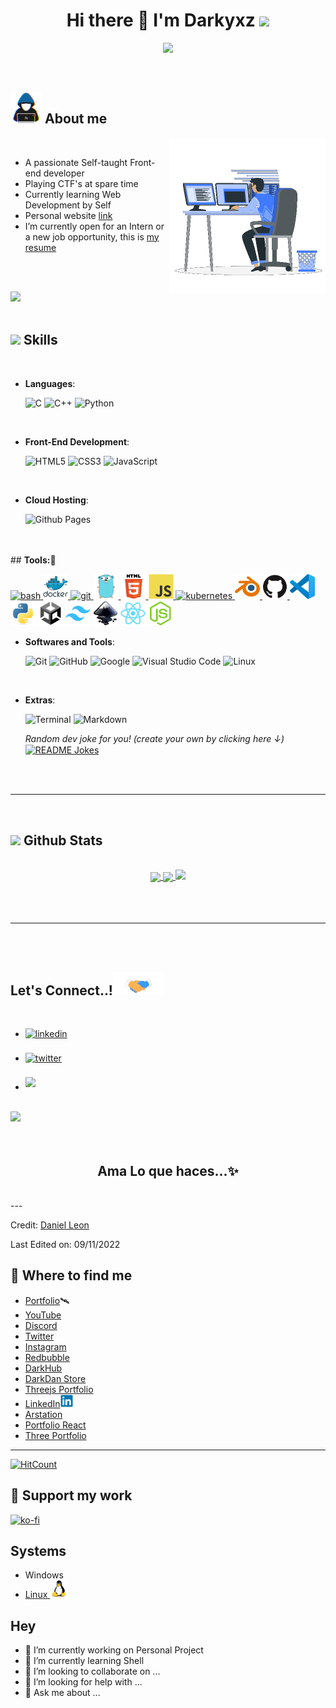 <h1 align="center"><b>Hi there 👋 I'm Darkyxz </b><img src="https://media.giphy.com/media/hvRJCLFzcasrR4ia7z/giphy.gif" width="35"></h1>
<!--  -->
<p align="center">
  <a href="https://github.com/DenverCoder1/readme-typing-svg"><img src="https://readme-typing-svg.herokuapp.com?font=Time+New+Roman&color=cyan&size=25&center=true&vCenter=true&width=600&height=100&lines=Siempre+es+Hoy+by+the+way...&hearts;++;Self-taught+Front-End+Developer,;Computer+Science+Student,;CTF+Newbie,;Active+Learner/Researcher,;Love+to+learn+new+stuffs..<3"></a>
</p>

<br>
	
## <picture><img src = "https://github.com/0xAbdulKhalid/0xAbdulKhalid/raw/main/assets/mdImages/about_me.gif" width = 50px></picture> **About me**

<picture> <img align="right" src="https://github.com/0xAbdulKhalid/0xAbdulKhalid/raw/main/assets/mdImages/Right_Side.gif" width = 250px></picture>

<br>

- A passionate Self-taught Front-end developer
- Playing CTF's at spare time
- Currently learning Web Development by Self
- Personal website [link](https://www.d4n-portfolio.netlify.app)
- I’m currently open for an Intern or a new job opportunity, this is [my resume](https://read.cv/darkdan)

<br><br>

<img src="https://user-images.githubusercontent.com/73097560/115834477-dbab4500-a447-11eb-908a-139a6edaec5c.gif"><br><br>

## <img src="https://media2.giphy.com/media/QssGEmpkyEOhBCb7e1/giphy.gif?cid=ecf05e47a0n3gi1bfqntqmob8g9aid1oyj2wr3ds3mg700bl&rid=giphy.gif" width ="25"><b> Skills</b>
<br>

<p align="center">

- **Languages**:
    
    ![C](https://img.shields.io/badge/C%20-%232370ED.svg?style=for-the-badge&logo=c&logoColor=white)
    ![C++](https://img.shields.io/badge/C++%20-%2300599C.svg?style=for-the-badge&logo=c%2B%2B&logoColor=white)
    ![Python](https://img.shields.io/badge/Python%20-%2314354C.svg?style=for-the-badge&logo=python&logoColor=white)

<br>   
    
- **Front-End Development**:

   ![HTML5](https://img.shields.io/badge/HTML5%20-%23E34F26.svg?style=for-the-badge&logo=html5&logoColor=white)
   ![CSS3](https://img.shields.io/badge/CSS%20-%231572B6.svg?style=for-the-badge&logo=css3&logoColor=white)
   ![JavaScript](https://img.shields.io/badge/JavaScript%20-%23F7DF1E.svg?style=for-the-badge&logo=javascript&logoColor=black)

<br>

- **Cloud Hosting**:

    ![Github Pages](https://img.shields.io/badge/GitHub%20Pages-%23327FC7.svg?style=for-the-badge&logo=github&logoColor=white)
    
<br>

<br>
## <b> Tools:</b>🤖
<br>
<p align="left"> <a href="https://www.gnu.org/software/bash/" target="_blank" rel="noreferrer"> <img src="https://www.vectorlogo.zone/logos/gnu_bash/gnu_bash-icon.svg" alt="bash" width="40" height="40"/> </a> <a href="https://www.docker.com/" target="_blank" rel="noreferrer"> <img src="https://raw.githubusercontent.com/devicons/devicon/master/icons/docker/docker-original-wordmark.svg" alt="docker" width="40" height="40"/> </a> <a href="https://git-scm.com/" target="_blank" rel="noreferrer"> <img src="https://www.vectorlogo.zone/logos/git-scm/git-scm-icon.svg" alt="git" width="40" height="40"/> </a> <a href="https://golang.org" target="_blank" rel="noreferrer"> <img src="https://raw.githubusercontent.com/devicons/devicon/master/icons/go/go-original.svg" alt="go" width="40" height="40"/> </a> <a href="https://www.w3.org/html/" target="_blank" rel="noreferrer"> <img src="https://raw.githubusercontent.com/devicons/devicon/master/icons/html5/html5-original-wordmark.svg" alt="html5" width="40" height="40"/> </a> <a href="https://developer.mozilla.org/en-US/docs/Web/JavaScript" target="_blank" rel="noreferrer"> <img src="https://raw.githubusercontent.com/devicons/devicon/master/icons/javascript/javascript-original.svg" alt="javascript" width="40" height="40"/> </a> <a href="https://kubernetes.io" target="_blank" rel="noreferrer"> <img src="https://www.vectorlogo.zone/logos/kubernetes/kubernetes-icon.svg" alt="kubernetes" width="40" height="40"/> </a> <a href="https://www.blender.org/" target="_blank" rel="noreferrer"> <img src="https://raw.githubusercontent.com/devicons/devicon/master/icons/blender/blender-original.svg" alt="Blender" width="40" height="40"/> </a>
<a href="https://www.github.com/" target="_blank" rel="noreferrer"> <img src="https://raw.githubusercontent.com/devicons/devicon/master/icons/github/github-original.svg" alt="Github" width="40" height="40"/> </a>
<img src="https://raw.githubusercontent.com/devicons/devicon/master/icons/vscode/vscode-original.svg" alt="vscode" width="40" height="40"/>
<img src="https://raw.githubusercontent.com/devicons/devicon/master/icons/python/python-original.svg" alt="python" width="40" height="40"/>
<img src="https://raw.githubusercontent.com/devicons/devicon/master/icons/unity/unity-original.svg" alt="unity" width="40" height="40"/>
<img src="https://raw.githubusercontent.com/devicons/devicon/master/icons/tailwindcss/tailwindcss-plain.svg" alt="tailwindcss" width="40" height="40"/>
<img src="https://raw.githubusercontent.com/devicons/devicon/master/icons/inkscape/inkscape-original.svg" alt="inkscape" width="40" height="40"/>
<img src="https://raw.githubusercontent.com/devicons/devicon/master/icons/react/react-original.svg" alt="inkscape" width="40" height="40"/>
 <img src="https://raw.githubusercontent.com/devicons/devicon/master/icons/nodejs/nodejs-original.svg" alt="nodejs" width="40" height="40"/>
</p>

- **Softwares and Tools**:

    ![Git](https://img.shields.io/badge/git-%23F05033.svg?style=for-the-badge&logo=git&logoColor=white)
    ![GitHub](https://img.shields.io/badge/github-%23121011.svg?style=for-the-badge&logo=github&logoColor=white)
    ![Google](https://img.shields.io/badge/google-%234285F4.svg?style=for-the-badge&logo=google&logoColor=white)
    ![Visual Studio Code](https://img.shields.io/badge/Visual%20Studio%20Code-0078d7.svg?style=for-the-badge&logo=visual-studio-code&logoColor=white)
    ![Linux](https://img.shields.io/badge/Linux-FCC624?style=for-the-badge&logo=linux&logoColor=black) 

<br>

- **Extras**:

    ![Terminal](https://img.shields.io/badge/Terminal-%23054020?style=for-the-badge&logo=gnu-bash&logoColor=white)
    ![Markdown](https://img.shields.io/badge/markdown-%23000000.svg?style=for-the-badge&logo=markdown&logoColor=white)   

	<i>Random dev joke for you! (create your own by clicking here ↓)</i><br>
	<a href="https://readme-jokes.vercel.app"><img align="center" src="https://readme-jokes.vercel.app/api" alt="README Jokes"></a>
	</p>

<br>
<br>

-----

<br>


## <img src="https://media.giphy.com/media/iY8CRBdQXODJSCERIr/giphy.gif" width="35"><b> Github Stats </b>
<br>

<div align="center">
<a href="darkdan.netlify.app">
  <img align="center" src="https://github-readme-stats.vercel.app/api?username=darkyxz&line_height=40&hide=contribs,prs&show_icons=true&count_private=true&theme=radical" />
  <img align="center" src="https://github-readme-stats.vercel.app/api/top-langs/?username=darkyxz&langs_count=3&theme=radical" />
  <img src="https://github-readme-streak-stats.herokuapp.com?user=darkyxz&theme=radical&mode=weekly" />
</a>

</div>

<br>
<br>
<br>

-----

<br>
<br>

## <b> Let's Connect..!</b><img src="https://github.com/0xAbdulKhalid/0xAbdulKhalid/raw/main/assets/mdImages/handshake.gif" width ="80">
<br>
<div align='left'>

<ul>

<li>
<a href="https://linkedin.com/in/d4nielleon" target="_blank">
<img src="https://img.shields.io/badge/linkedin:  d4nielleon-%2300acee.svg?color=405DE6&style=for-the-badge&logo=linkedin&logoColor=white" alt=linkedin style="margin-bottom: 5px;"/>
</a>
</li>

<br>

<li>
<a href="https://twitter.com/darkyxs" target="_blank">
<img src="https://img.shields.io/badge/twitter:  darkyxs-%2300acee.svg?color=1DA1F2&style=for-the-badge&logo=twitter&logoColor=white" alt=twitter style="margin-bottom: 5px;"/>
</a>
</li>

<br>

<li>
<a href="mailto:danielvleonf@gmail.com" target="_blank">
<img src="https://img.shields.io/badge/gmail:  danielvleonf-%23EA4335.svg?style=for-the-badge&logo=gmail&logoColor=white" t=mail style="margin-bottom: 5px;" />
</a>
</li>
	
</ul>
</div>

<br>
<img src="https://user-images.githubusercontent.com/73097560/115834477-dbab4500-a447-11eb-908a-139a6edaec5c.gif">
<br>
<br>
<br>

<div align='center'>

## <b>Ama Lo que haces...✨</b>

</div>
<br>
---

<br>

Credit: [Daniel Leon](https://github.com/darkyxz)

Last Edited on: 09/11/2022

## 📑 Where to find me

- [Portfolio](d4n-portfolio.netlify.app)🛰
- [YouTube](https://www.youtube.com/c/)
- [Discord](https://discord.com/invite/ebEdpuFz)
- [Twitter](https://twitter.com/)
- [Instagram](https://www.instagram.com/d4n_4rt/)
- [Redbubble](https://www.redbubble.com/people/D4rkDan/shop?asc=u)
- [DarkHub](darkdan.ihostfull.com)
- [DarkDan Store](e-commercedd.netlify.app)
- [Threejs Portfolio](darkdan.byethost32.com)
- [LinkedIn](linkedin.com/in/d4nielleon)<img src="https://raw.githubusercontent.com/devicons/devicon/master/icons/linkedin/linkedin-original.svg" alt="linux" width="20" height="20"/>
- [Arstation](artstation.com/d4rkd4n)
- [Portfolio React](darkdan.netlify.app)
- [Three Portfolio](3danjs.netlify.app)

---
 [![HitCount](https://hits.dwyl.com/darkyxz/darkyxz.svg?style=flat-square&show=unique)](http://hits.dwyl.com/darkyxz/darkyxz)
## 🥰 Support my work
[![ko-fi](https://ko-fi.com/img/githubbutton_sm.svg)](https://ko-fi.com/L4L8K1MRO)


 ## Systems
 - Windows
 - <a href="https://www.linux.org/" target="_blank" rel="noreferrer"> Linux <img src="https://raw.githubusercontent.com/devicons/devicon/master/icons/linux/linux-original.svg" alt="linux" width="28" height="28"/> </a>

## Hey
- 🔭 I’m currently working on Personal Project
- 🌱 I’m currently learning  Shell
- 👯 I’m looking to collaborate on ...
- 🤔 I’m looking for help with ...
- 💬 Ask me about ...
<!--
**Darkyxz/darkyxz** is a ✨ _special_ ✨ repository because its `README.md` (this file) appears on your GitHub profile.



